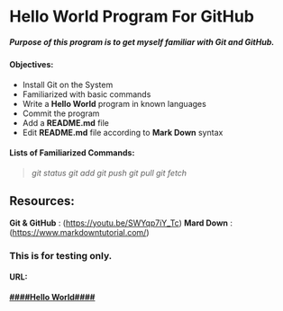 # Hello World Program For GitHub


##### Purpose of this program is to get myself familiar with Git and GitHub.

#### Objectives:  
- Install Git on the System
- Familiarized with basic commands
- Write a **Hello World** program in known languages 
- Commit the program
- Add a **README.md** file 
- Edit **README.md** file according to **Mark Down** syntax


#### Lists of Familiarized Commands:

>_git status_
>_git add_
>_git push_
>_git pull_
>_git fetch_
 

## Resources:
**Git & GitHub** : (https://youtu.be/SWYqp7iY_Tc)
**Mard Down**    : (https://www.markdowntutorial.com/)


### This is for testing only.


#### URL:
[**####Hello World####**](https://github.com/mh1011/hello-world)